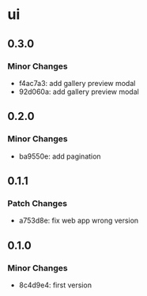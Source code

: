 # ui

## 0.3.0

### Minor Changes

- f4ac7a3: add gallery preview modal
- 92d060a: add gallery preview modal

## 0.2.0

### Minor Changes

- ba9550e: add pagination

## 0.1.1

### Patch Changes

- a753d8e: fix web app wrong version

## 0.1.0

### Minor Changes

- 8c4d9e4: first version
